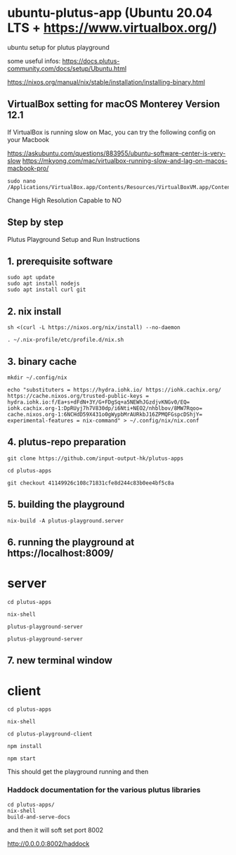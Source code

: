 # ubuntu-plutus-app (Ubuntu 20.04 LTS + https://www.virtualbox.org/)
ubuntu setup for plutus playground

some useful infos:
https://docs.plutus-community.com/docs/setup/Ubuntu.html

https://nixos.org/manual/nix/stable/installation/installing-binary.html

## VirtualBox setting for macOS Monterey Version 12.1

If VirtualBox is running slow on Mac, you can try the following config on your Macbook

https://askubuntu.com/questions/883955/ubuntu-software-center-is-very-slow
https://mkyong.com/mac/virtualbox-running-slow-and-lag-on-macos-macbook-pro/

```console
sudo nano /Applications/VirtualBox.app/Contents/Resources/VirtualBoxVM.app/Contents/Info.plist
```

Change High Resolution Capable to NO

## Step by step

Plutus Playground Setup and Run Instructions

## 1. prerequisite software

```console
sudo apt update
sudo apt install nodejs
sudo apt install curl git
```

## 2. nix install

```console
sh <(curl -L https://nixos.org/nix/install) --no-daemon
```

```console
. ~/.nix-profile/etc/profile.d/nix.sh
```

## 3. binary cache

```console
mkdir ~/.config/nix
```

```console
echo "substituters = https://hydra.iohk.io/ https://iohk.cachix.org/ https://cache.nixos.org/trusted-public-keys = hydra.iohk.io:f/Ea+s+dFdN+3Y/G+FDgSq+a5NEWhJGzdjvKNGv0/EQ= iohk.cachix.org-1:DpRUyj7h7V830dp/i6Nti+NEO2/nhblbov/8MW7Rqoo= cache.nixos.org-1:6NCHdD59X431o0gWypbMrAURkbJ16ZPMQFGspcDShjY=
experimental-features = nix-command" > ~/.config/nix/nix.conf
```

## 4. plutus-repo preparation
```console
git clone https://github.com/input-output-hk/plutus-apps
```

```console
cd plutus-apps
```

```console
git checkout 41149926c108c71831cfe8d244c83b0ee4bf5c8a
```

## 5. building the playground

```console
nix-build -A plutus-playground.server
```

## 6. running the playground at https://localhost:8009/
# server

```console
cd plutus-apps
```

```console
nix-shell
```

```console
plutus-playground-server
```

```console 
plutus-playground-server
```

## 7. new terminal window
# client

```console
cd plutus-apps
```

```console
nix-shell
```

```console
cd plutus-playground-client
```

```console
npm install
```

```console
npm start
```

This should get the playground running
and then

### Haddock documentation for the various plutus libraries

```console
cd plutus-apps/
nix-shell
build-and-serve-docs
```
and then it will soft set port 8002

http://0.0.0.0:8002/haddock




